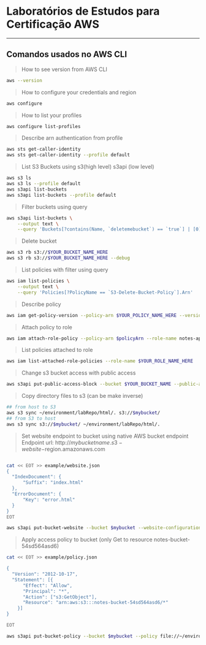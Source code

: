 # Laboratórios de Estudos para Certificação AWS
---

## Comandos usados no AWS CLI

> How to see version from AWS CLI
```bash
aws --version
```

> How to configure your credentials and region
```bash
aws configure
```

> How to list your profiles
```bash
aws configure list-profiles
```

> Describe arn authentication from profile
```bash
aws sts get-caller-identity
aws sts get-caller-identity --profile default
```

> List S3 Buckets using s3(high level) s3api (low level)
```bash
aws s3 ls
aws s3 ls --profile default
aws s3api list-buckets
aws s3api list-buckets --profile default
```

> Filter buckets using query
```bash
aws s3api list-buckets \
    --output text \
    --query 'Buckets[?contains(Name, `deletemebucket`) == `true`] | [0].Name'
```

> Delete bucket
```bash
aws s3 rb s3://$YOUR_BUCKET_NAME_HERE
aws s3 rb s3://$YOUR_BUCKET_NAME_HERE --debug
```

> List policies with filter using query
```bash
aws iam list-policies \
    --output text \
    --query 'Policies[?PolicyName == `S3-Delete-Bucket-Policy`].Arn'
```

> Describe policy
```bash
aws iam get-policy-version --policy-arn $YOUR_POLICY_NAME_HERE --version-id v1
```

> Attach policy to role
```bash
aws iam attach-role-policy --policy-arn $policyArn --role-name notes-application-role
```

> List policies attached to role
```bash
aws iam list-attached-role-policies --role-name $YOUR_ROLE_NAME_HERE
```

> Change s3 bucket access with public access
```bash
aws s3api put-public-access-block --bucket $YOUR_BUCKET_NAME --public-access-block-configuration "BlockPublicPolicy=false,RestrictPublicBuckets=false"
```

> Copy directory files to s3 (can be make inverse)
```bash
## from host to S3
aws s3 sync ~/environment/labRepo/html/. s3://$mybucket/
## from S3 to host
aws s3 sync s3://$mybucket/ ~/environment/labRepo/html/.
```

> Set website endpoint to bucket using native AWS bucket endpoint
> <br /> 
> Endpoint url: http://$mybucketname.s3-website-$region.amazonaws.com
```bash

cat << EOT >> example/website.json
{
  "IndexDocument": {
      "Suffix": "index.html"
  },
  "ErrorDocument": {
      "Key": "error.html"
  }
}
EOT

aws s3api put-bucket-website --bucket $mybucket --website-configuration file://~/environment/labRepo/website.json

```


> Apply access policy to bucket (only Get to resource notes-bucket-54sd564asd6)
```bash
cat << EOT >> example/policy.json

{
  "Version": "2012-10-17",
  "Statement": [{
      "Effect": "Allow",
      "Principal": "*",
      "Action": ["s3:GetObject"],
      "Resource": "arn:aws:s3:::notes-bucket-54sd564asd6/*"
    }]
}

EOT

aws s3api put-bucket-policy --bucket $mybucket --policy file://~/environment/labRepo/policy.json
```
